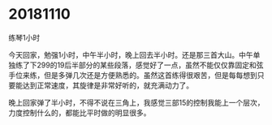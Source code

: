 # 20181110

练琴1小时

今天回家，勉强1小时，中午半小时，晚上回去半小时。还是那三首大山。中午单独练了下299的19后半部分的某些段落，感觉好了一点，虽然不能仅仅靠固定和弦手位来练，但是多弹几次还是方便熟悉的。虽然这首练得很艰苦，但是每每想到只要能达到正常速度，其旋律是非常好听的，就充满动力了。

晚上回家弹了半小时，不得不说在三角上，我感觉三部15的控制我能上一个层次，力度控制什么的，都能比平时做的明显很多。
